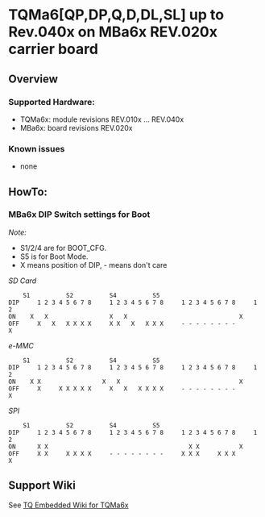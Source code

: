 # TQMa6\[QP,DP,Q,D,DL,SL\] up to Rev.040x on MBa6x REV.020x carrier board

## Overview

### Supported Hardware:

* TQMa6x: module revisions REV.010x ... REV.040x
* MBa6x:  board revisions REV.020x

### Known issues

- none

## HowTo:

### MBa6x DIP Switch settings for Boot

_Note:_

* S1/2/4 are for BOOT_CFG.
* S5 is for Boot Mode.
* X means position of DIP, - means don't care

_SD Card_

```
	S1			S2			S4			S5
DIP 	1 2 3 4 5 6 7 8		1 2 3 4 5 6 7 8		1 2 3 4 5 6 7 8		1 2
ON 	  X   X        		    X   X      		               		X  
OFF 	X   X   X X X X		X X   X   X X X		- - - - - - - -		  X
```

_e-MMC_

```
	S1			S2			S4			S5
DIP 	1 2 3 4 5 6 7 8		1 2 3 4 5 6 7 8		1 2 3 4 5 6 7 8		1 2
ON 	  X X          		  X   X        		               		X  
OFF 	X     X X X X X		X   X   X X X X		- - - - - - - -		  X
```

_SPI_

```
	S1			S2			S4			S5
DIP 	1 2 3 4 5 6 7 8		1 2 3 4 5 6 7 8		1 2 3 4 5 6 7 8		1 2
ON 	    X X        		               		      X X      		X  
OFF 	X X     X X X X		- - - - - - - -		X X X     X X X		  X
```

## Support Wiki

See [TQ Embedded Wiki for TQMa6x](https://support.tq-group.com/en/arm/tqma6x)

